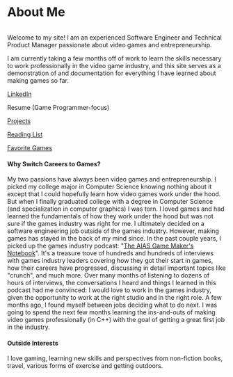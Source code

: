 # About Me

<img src=".gitbook/assets/me.jpg" alt="" data-size="original">&#x20;

Welcome to my site! I am an experienced Software Engineer and Technical Product Manager passionate about video games and entrepreneurship.&#x20;

I am currently taking a few months off of work to learn the skills necessary to work professionally in the video game industry, and this site serves as a demonstration of and documentation for everything I have learned about making games so far.

[LinkedIn](https://www.linkedin.com/in/tim-hedstrom-5b211b84/)

Resume (Game Programmer-focus)

[Projects](broken-reference)

[Reading List](about-me/reading-list.md)

[Favorite Games](about-me/favorite-games.md)

#### **Why Switch Careers to Games?**

My two passions have always been video games and entrepreneurship. I picked my college major in Computer Science knowing nothing about it except that I could hopefully learn how video games work under the hood. But when I finally graduated college with a degree in Computer Science (and specialization in computer graphics) I was torn. I loved games and had learned the fundamentals of how they work under the hood but was not sure if the games industry was right for me. I ultimately decided on a software engineering job outside of the games industry. However, making games has stayed in the back of my mind since. In the past couple years, I picked up the games industry podcast: "[The AIAS Game Maker's Notebook](https://podcasts.apple.com/us/podcast/the-aias-game-makers-notebook/id1313004515)". It's a treasure trove of hundreds and hundreds of interviews with games industry leaders covering how they got their start in games, how their careers have progressed, discussing in detail important topics like "crunch", and much more. Over many months of listening to dozens of hours of interviews, the conversations I heard and things I learned in this podcast had me convinced: I would love to work in the games industry, given the opportunity to work at the right studio and in the right role. A few months ago, I found myself between jobs deciding what to do next. I was going to spend the next few months learning the ins-and-outs of making video games professionally (in C++) with the goal of getting a great first job in the industry.

#### **Outside Interests**

I love gaming, learning new skills and perspectives from non-fiction books, travel, various forms of exercise and getting outdoors.
